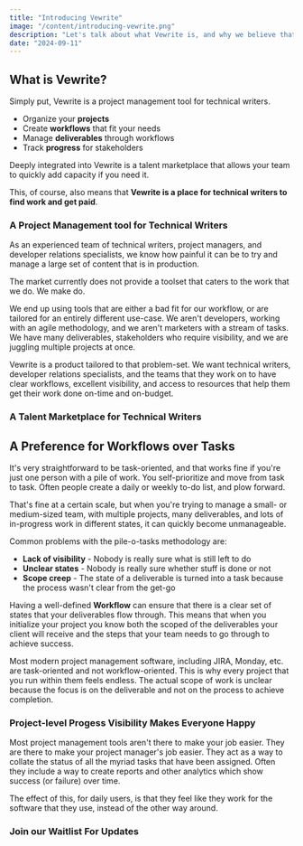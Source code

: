 ```yaml
---
title: "Introducing Vewrite"
image: "/content/introducing-vewrite.png"
description: "Let's talk about what Vewrite is, and why we believe that is has a place in the market."
date: "2024-09-11"
---
```


## What is Vewrite? 

Simply put, Vewrite is a project management tool for technical writers. 

- Organize your **projects**
- Create **workflows** that fit your needs
- Manage **deliverables** through workflows
- Track **progress** for stakeholders

Deeply integrated into Vewrite is a talent marketplace that allows your team to quickly add capacity if you need it. 

This, of course, also means that **Vewrite is a place for technical writers to find work and get paid**.

### A Project Management tool for Technical Writers

As an experienced team of technical writers, project managers, and developer relations specialists, we know how painful it can be to try and manage a large set of content that is in production. 

The market currently does not provide a toolset that caters to the work that we do. We make do.

We end up using tools that are either a bad fit for our workflow, or are tailored for an entirely different use-case. We aren't developers, working with an agile methodology, and we aren't marketers with a stream of tasks. We have many deliverables, stakeholders who require visibility, and we are juggling multiple projects at once.

Vewrite is a product tailored to that problem-set. We want technical writers, developer relations specialists, and the teams that they work on to have clear workflows, excellent visibility, and access to resources that help them get their work done on-time and on-budget.

### A Talent Marketplace for Technical Writers



## A Preference for Workflows over Tasks

It's very straightforward to be task-oriented, and that works fine if you're just one person with a pile of work. You self-prioritize and move from task to task. Often people create a daily or weekly to-do list, and plow forward. 

That's fine at a certain scale, but when you're trying to manage a small- or medium-sized team, with multiple projects, many deliverables, and lots of in-progress work in different states, it can quickly become unmanageable. 

Common problems with the pile-o-tasks methodology are:

- **Lack of visibility** - Nobody is really sure what is still left to do
- **Unclear states** - Nobody is really sure whether stuff is done or not
- **Scope creep** - The state of a deliverable is turned into a task because the process wasn't clear from the get-go

Having a well-defined **Workflow** can ensure that there is a clear set of states that your deliverables flow through. This means that when you initialize your project you know both the scoped of the deliverables your client will receive and the steps that your team needs to go through to achieve success.

Most modern project management software, including JIRA, Monday, etc. are task-oriented and not workflow-oriented. This is why every project that you run within them feels endless. The actual scope of work is unclear because the focus is on the deliverable and not on the process to achieve completion.

### Project-level Progess Visibility Makes Everyone Happy

Most project management tools aren't there to make your job easier. They are there to make your project manager's job easier. They act as a way to collate the status of all the myriad tasks that have been assigned. Often they include a way to create reports and other analytics which show success (or failure) over time.

The effect of this, for daily users, is that they feel like they work for the software that they use, instead of the other way around. 

### Join our Waitlist For Updates